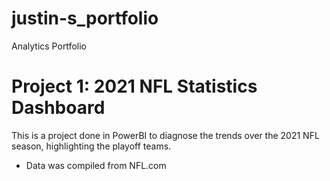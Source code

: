 # justin-s_portfolio
Analytics Portfolio

# Project 1: 2021 NFL Statistics Dashboard

This is a project done in PowerBI to diagnose the trends over the 2021 NFL season, highlighting the playoff teams.

* Data was compiled from NFL.com
